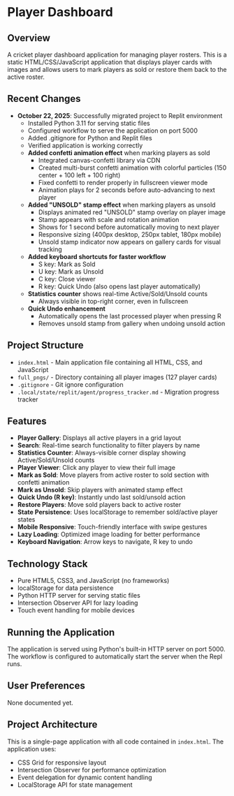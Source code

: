 # Player Dashboard

## Overview
A cricket player dashboard application for managing player rosters. This is a static HTML/CSS/JavaScript application that displays player cards with images and allows users to mark players as sold or restore them back to the active roster.

## Recent Changes
- **October 22, 2025**: Successfully migrated project to Replit environment
  - Installed Python 3.11 for serving static files
  - Configured workflow to serve the application on port 5000
  - Added .gitignore for Python and Replit files
  - Verified application is working correctly
  - **Added confetti animation effect** when marking players as sold
    - Integrated canvas-confetti library via CDN
    - Created multi-burst confetti animation with colorful particles (150 center + 100 left + 100 right)
    - Fixed confetti to render properly in fullscreen viewer mode
    - Animation plays for 2 seconds before auto-advancing to next player
  - **Added "UNSOLD" stamp effect** when marking players as unsold
    - Displays animated red "UNSOLD" stamp overlay on player image
    - Stamp appears with scale and rotation animation
    - Shows for 1 second before automatically moving to next player
    - Responsive sizing (400px desktop, 250px tablet, 180px mobile)
    - Unsold stamp indicator now appears on gallery cards for visual tracking
  - **Added keyboard shortcuts for faster workflow**
    - S key: Mark as Sold
    - U key: Mark as Unsold
    - C key: Close viewer
    - R key: Quick Undo (also opens last player automatically)
  - **Statistics counter** shows real-time Active/Sold/Unsold counts
    - Always visible in top-right corner, even in fullscreen
  - **Quick Undo enhancement**
    - Automatically opens the last processed player when pressing R
    - Removes unsold stamp from gallery when undoing unsold action

## Project Structure
- `index.html` - Main application file containing all HTML, CSS, and JavaScript
- `full_pngs/` - Directory containing all player images (127 player cards)
- `.gitignore` - Git ignore configuration
- `.local/state/replit/agent/progress_tracker.md` - Migration progress tracker

## Features
- **Player Gallery**: Displays all active players in a grid layout
- **Search**: Real-time search functionality to filter players by name
- **Statistics Counter**: Always-visible corner display showing Active/Sold/Unsold counts
- **Player Viewer**: Click any player to view their full image
- **Mark as Sold**: Move players from active roster to sold section with confetti animation
- **Mark as Unsold**: Skip players with animated stamp effect
- **Quick Undo (R key)**: Instantly undo last sold/unsold action
- **Restore Players**: Move sold players back to active roster
- **State Persistence**: Uses localStorage to remember sold/active player states
- **Mobile Responsive**: Touch-friendly interface with swipe gestures
- **Lazy Loading**: Optimized image loading for better performance
- **Keyboard Navigation**: Arrow keys to navigate, R key to undo

## Technology Stack
- Pure HTML5, CSS3, and JavaScript (no frameworks)
- localStorage for data persistence
- Python HTTP server for serving static files
- Intersection Observer API for lazy loading
- Touch event handling for mobile devices

## Running the Application
The application is served using Python's built-in HTTP server on port 5000. The workflow is configured to automatically start the server when the Repl runs.

## User Preferences
None documented yet.

## Project Architecture
This is a single-page application with all code contained in `index.html`. The application uses:
- CSS Grid for responsive layout
- Intersection Observer for performance optimization
- Event delegation for dynamic content handling
- LocalStorage API for state management

